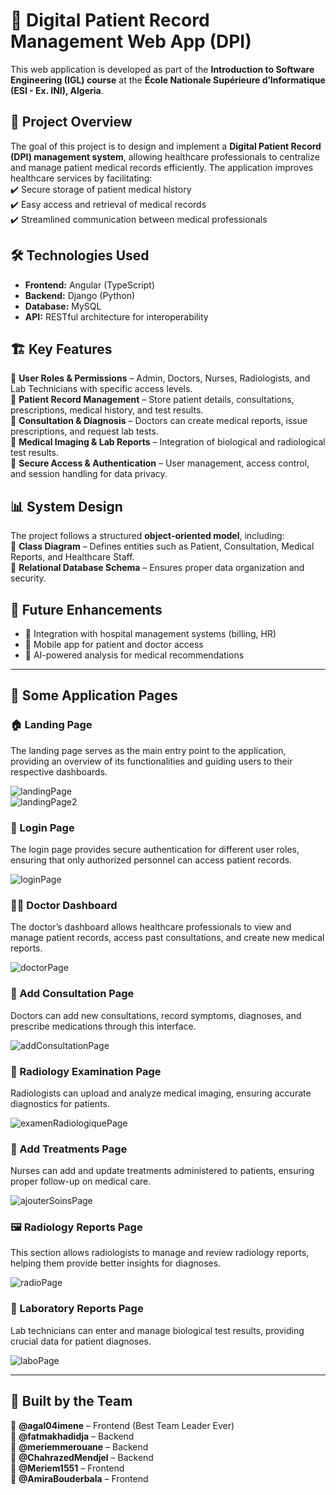 # 🏥 Digital Patient Record Management Web App (DPI)

This web application is developed as part of the **Introduction to Software Engineering (IGL) course** at the **École Nationale Supérieure d’Informatique (ESI - Ex. INI), Algeria**.

## 📌 Project Overview  
The goal of this project is to design and implement a **Digital Patient Record (DPI) management system**, allowing healthcare professionals to centralize and manage patient medical records efficiently. The application improves healthcare services by facilitating:  
 ✔️ Secure storage of patient medical history  
 ✔️ Easy access and retrieval of medical records  
 ✔️ Streamlined communication between medical professionals  

## 🛠️ Technologies Used  
- **Frontend:** Angular (TypeScript)  
- **Backend:** Django (Python)  
- **Database:** MySQL  
- **API:** RESTful architecture for interoperability  

## 🏗️ Key Features  
 🔹 **User Roles & Permissions** – Admin, Doctors, Nurses, Radiologists, and Lab Technicians with specific access levels.  
 🔹 **Patient Record Management** – Store patient details, consultations, prescriptions, medical history, and test results.  
 🔹 **Consultation & Diagnosis** – Doctors can create medical reports, issue prescriptions, and request lab tests.  
 🔹 **Medical Imaging & Lab Reports** – Integration of biological and radiological test results.  
 🔹 **Secure Access & Authentication** – User management, access control, and session handling for data privacy.  

## 📊 System Design  
The project follows a structured **object-oriented model**, including:  
 📌 **Class Diagram** – Defines entities such as Patient, Consultation, Medical Reports, and Healthcare Staff.  
 📌 **Relational Database Schema** – Ensures proper data organization and security.  

## 🚀 Future Enhancements  
- 🔸 Integration with hospital management systems (billing, HR)  
- 🔸 Mobile app for patient and doctor access  
- 🔸 AI-powered analysis for medical recommendations  

---

## 📸 Some Application Pages 

### 🏠 Landing Page  
The landing page serves as the main entry point to the application, providing an overview of its functionalities and guiding users to their respective dashboards.  

![landingPage](https://github.com/user-attachments/assets/46e3a324-b680-4b95-88b6-50a6fefc04e7)  
![landingPage2](https://github.com/user-attachments/assets/b2ffd04d-1331-44ce-ad20-9cc80c54a4c3)

### 🔐 Login Page  
The login page provides secure authentication for different user roles, ensuring that only authorized personnel can access patient records.  

![loginPage](https://github.com/user-attachments/assets/78ad952c-f64d-4355-be8c-872cc48247c2)
### 👨‍⚕️ Doctor Dashboard  
The doctor’s dashboard allows healthcare professionals to view and manage patient records, access past consultations, and create new medical reports.  

![doctorPage](https://github.com/user-attachments/assets/bb6c0264-db2b-4ec1-8fbb-687e79f55593)

### 🏥 Add Consultation Page  
Doctors can add new consultations, record symptoms, diagnoses, and prescribe medications through this interface.  

![addConsultationPage](https://github.com/user-attachments/assets/d2b71f5b-2b3b-4682-af3b-aedb5be10a05)

### 📸 Radiology Examination Page  
Radiologists can upload and analyze medical imaging, ensuring accurate diagnostics for patients.  

![examenRadiologiquePage](https://github.com/user-attachments/assets/b671c090-7817-4240-9a87-4e351e269d16)

### 💉 Add Treatments Page  
Nurses can add and update treatments administered to patients, ensuring proper follow-up on medical care.  

![ajouterSoinsPage](https://github.com/user-attachments/assets/afb183a7-91e3-4edc-b4f3-b31dab33f66c)

### 🖼️ Radiology Reports Page  
This section allows radiologists to manage and review radiology reports, helping them provide better insights for diagnoses.  

![radioPage](https://github.com/user-attachments/assets/d06c7b45-9424-4b6e-92e0-3892e03ed473)

### 🧪 Laboratory Reports Page  
Lab technicians can enter and manage biological test results, providing crucial data for patient diagnoses.  

![laboPage](https://github.com/user-attachments/assets/4eb2586e-c983-4c29-81da-db3934ba559a)

---

## 🚀 Built by the Team  

👑 **@agal04imene** – Frontend (Best Team Leader Ever)  
🔹 **@fatmakhadidja** – Backend  
🔹 **@meriemmerouane** – Backend  
🔹 **@ChahrazedMendjel** – Backend  
🎨 **@Meriem1551** – Frontend  
🎨 **@AmiraBouderbala** – Frontend   
